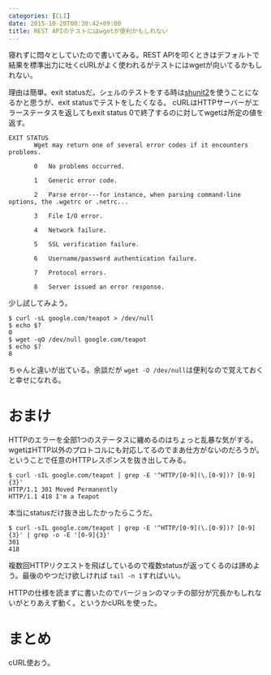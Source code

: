 ```yaml
---
categories: [CLI]
date: 2015-10-20T00:30:42+09:00
title: REST APIのテストにはwgetが便利かもしれない
---
```

寝れずに悶々としていたので書いてみる。REST APIを叩くときはデフォルトで結果を標準出力に吐くcURLがよく使われるがテストにはwgetが向いてるかもしれない。
<!--more-->
理由は簡単。exit statusだ。シェルのテストをする時は[shunit2](https://github.com/kward/shunit2)を使うことになるかと思うが、exit statusでテストをしたくなる。
cURLはHTTPサーバーがエラーステータスを返してもexit status 0で終了するのに対してwgetは所定の値を返す。

```
EXIT STATUS
       Wget may return one of several error codes if it encounters problems.

       0   No problems occurred.

       1   Generic error code.

       2   Parse error---for instance, when parsing command-line options, the .wgetrc or .netrc...

       3   File I/O error.

       4   Network failure.

       5   SSL verification failure.

       6   Username/password authentication failure.

       7   Protocol errors.

       8   Server issued an error response.
```

少し試してみよう。


```
$ curl -sL google.com/teapot > /dev/null
$ echo $?
0
$ wget -qO /dev/null google.com/teapot
$ echo $?
8
```

ちゃんと違いが出ている。余談だが `wget -O /dev/null`は便利なので覚えておくと幸せになれる。

# おまけ
HTTPのエラーを全部1つのステータスに纏めるのはちょっと乱暴な気がする。wgetはHTTP以外のプロトコルにも対応してるのでまあ仕方がないのだろうが。
ということで任意のHTTPレスポンスを抜き出してみる。

```
$ curl -sIL google.com/teapot | grep -E '^HTTP/[0-9](\.[0-9])? [0-9]{3}'
HTTP/1.1 301 Moved Permanently
HTTP/1.1 418 I'm a Teapot
```

本当にstatusだけ抜き出したかったらこうだ。

```
$ curl -sIL google.com/teapot | grep -E '^HTTP/[0-9](\.[0-9])? [0-9]{3}' | grep -o -E '[0-9]{3}'
301
418
```

複数回HTTPリクエストを飛ばしているので複数statusが返ってくるのは諦めよう。最後のやつだけ欲しければ `tail -n 1`すればいい。

HTTPの仕様を読まずに書いたのでバージョンのマッチの部分が冗長かもしれないがとりあえず動く。というかcURLを使った。

# まとめ

cURL使おう。
